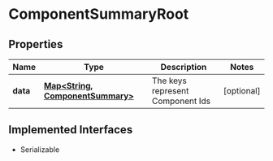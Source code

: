 

# ComponentSummaryRoot


## Properties

Name | Type | Description | Notes
------------ | ------------- | ------------- | -------------
**data** | [**Map&lt;String, ComponentSummary&gt;**](ComponentSummary.md) | The keys represent Component Ids |  [optional]


## Implemented Interfaces

* Serializable


